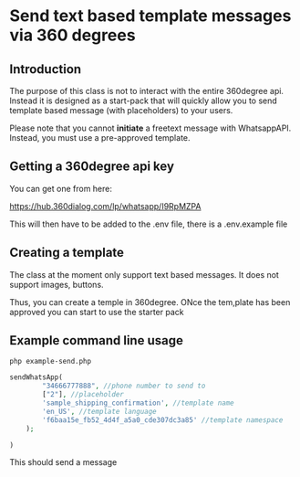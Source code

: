# Send text based template messages via 360 degrees

## Introduction

The purpose of this class is not to interact with the entire 360degree api. Instead it is designed as a start-pack that
will quickly allow you to send template based message (with placeholders) to your users.

Please note that you cannot **initiate** a freetext message with WhatsappAPI. Instead, you must use a pre-approved
template.

## Getting a 360degree api key

You can get one from here:

https://hub.360dialog.com/lp/whatsapp/I9RpMZPA

This will then have to be added to the .env file, there is a .env.example file

## Creating a template

The class at the moment only support text based messages. It does not support images, buttons.

Thus, you can create a temple in 360degree. ONce the tem,plate has been approved you can start to use the starter pack

## Example command line usage

```
php example-send.php
```

```php
sendWhatsApp(
        "34666777888", //phone number to send to
        ["2"], //placeholder
        'sample_shipping_confirmation', //template name
        'en_US', //template language
        'f6baa15e_fb52_4d4f_a5a0_cde307dc3a85' //template namespace
    );

)
```
This should send a message 








